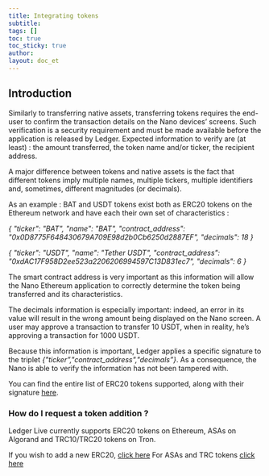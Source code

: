 ```yaml
---
title: Integrating tokens
subtitle:
tags: []
toc: true
toc_sticky: true
author:
layout: doc_et
---
```


## Introduction


Similarly to transferring native assets, transferring tokens requires the end-user to confirm the transaction details on the Nano devices’ screens. Such verification is a security requirement and must be made available before the application is released by Ledger. Expected information to verify are (at least) : the amount transferred, the token name and/or ticker, the recipient address.


A major difference between tokens and native assets is the fact that different tokens imply multiple names, multiple tickers, multiple identifiers and, sometimes, different magnitudes (or decimals).

As an example : BAT and USDT tokens exist both as ERC20 tokens on the Ethereum network and have each their own set of characteristics :


<i>{
  "ticker": "BAT",
  "name": "BAT",
  "contract_address": "0x0D8775F648430679A709E98d2b0Cb6250d2887EF",
  "decimals": 18
}</i>

<i>{
  "ticker": "USDT",
  "name": "Tether USDT",
  "contract_address": "0xdAC17F958D2ee523a2206206994597C13D831ec7",
  "decimals": 6
}</i>

The smart contract address is very important as this information will allow the Nano Ethereum application to correctly determine the token being transferred and its characteristics.

The decimals information is especially important: indeed, an error in its value will result in the wrong amount being displayed on the Nano screen. A user may approve a transaction to transfer 10 USDT, when in reality, he’s approving a transaction for 1000 USDT.

Because this information is important, Ledger applies a specific signature to the triplet <i>{"ticker”,"contract_address","decimals”}</i>. As a consequence, the Nano is able to verify the information has not been tampered with.

You can find the entire list of ERC20 tokens supported, along with their signature [here](https://github.com/LedgerHQ/ledgerjs/tree/master/packages/cryptoassets/data).


### How do I request a token addition ?

Ledger Live currently supports ERC20 tokens on Ethereum, ASAs on Algorand and TRC10/TRC20 tokens on Tron.

If you wish to add a new ERC20, [click here](../erc20)
For ASAs and TRC tokens [click here](../other-tokens)
